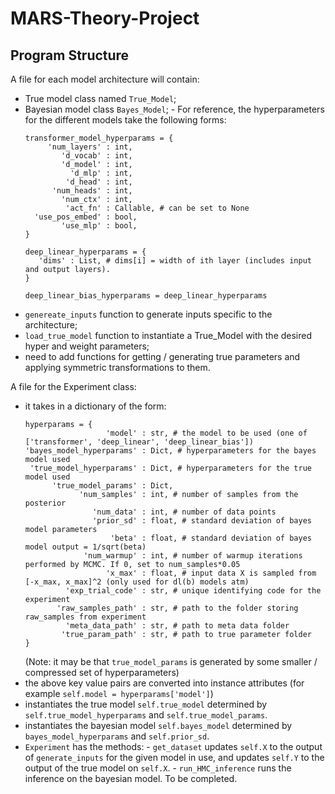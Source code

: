 # MARS-Theory-Project

## Program Structure
A file for each model architecture will contain:
- True model class named `True_Model`;
- Bayesian model class `Bayes_Model`;
       - For reference, the hyperparameters for the different models take the following forms:
  ```
  transformer_model_hyperparams = {
       'num_layers' : int,
          'd_vocab' : int,
          'd_model' : int,
            'd_mlp' : int,
           'd_head' : int,
        'num_heads' : int,
          'num_ctx' : int,
           'act_fn' : Callable, # can be set to None
    'use_pos_embed' : bool,
          'use_mlp' : bool,
  }
  ```
  ```
  deep_linear_hyperparams = {
     'dims' : List, # dims[i] = width of ith layer (includes input and output layers).
  }
  ```
  ```
  deep_linear_bias_hyperparams = deep_linear_hyperparams
  ```
- `genereate_inputs` function to generate inputs specific to the architecture;
- `load_true_model` function to instantiate a True_Model with the desired hyper and weight parameters;
- need to add functions for getting / generating true parameters and applying symmetric transformations to them.

A file for the Experiment class:
- it takes in a dictionary of the form:
    ```
    hyperparams = {
                      'model' : str, # the model to be used (one of ['transformer', 'deep_linear', 'deep_linear_bias'])
    'bayes_model_hyperparams' : Dict, # hyperparameters for the bayes model used
     'true_model_hyperparams' : Dict, # hyperparameters for the true model used
          'true_model_params' : Dict,
                'num_samples' : int, # number of samples from the posterior
                   'num_data' : int, # number of data points
                   'prior_sd' : float, # standard deviation of bayes model parameters
                       'beta' : float, # standard deviation of bayes model output = 1/sqrt(beta)
                 'num_warmup' : int, # number of warmup iterations performed by MCMC. If 0, set to num_samples*0.05
                      'x_max' : float, # input data X is sampled from [-x_max, x_max]^2 (only used for dl(b) models atm)
             'exp_trial_code' : str, # unique identifying code for the experiment
           'raw_samples_path' : str, # path to the folder storing raw_samples from experiment
             'meta_data_path' : str, # path to meta data folder
            'true_param_path' : str, # path to true parameter folder
    }
    ```
    (Note: it may be that `true_model_params` is generated by some smaller / compressed set of hyperparameters)
- the above key value pairs are converted into instance attributes (for example `self.model = hyperparams['model']`)
- instantiates the true model `self.true_model` determined by `self.true_model_hyperparams` and `self.true_model_params`.
- instantiates the bayesian model `self.bayes_model` determined by `bayes_model_hyperparams` and `self.prior_sd`.
- `Experiment` has the methods:
       - `get_dataset` updates `self.X` to the output of `generate_inputs` for the given model in use, and updates `self.Y` to the output of the true model on `self.X`.
       - `run_HMC_inference` runs the inference on the bayesian model. To be completed.

